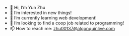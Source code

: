 - 👋 Hi, I’m Yun Zhu
- 👀 I’m interested in new things!
- 🌱 I’m currently learning web development!
- 💞️ I’m looking to find a coop job related to programming!
- 📫 How to reach me: zhu00137@algonquinlive.com

<!---
zhu00137/zhu00137 is a ✨ special ✨ repository because its `README.md` (this file) appears on your GitHub profile.
You can click the Preview link to take a look at your changes.
--->
